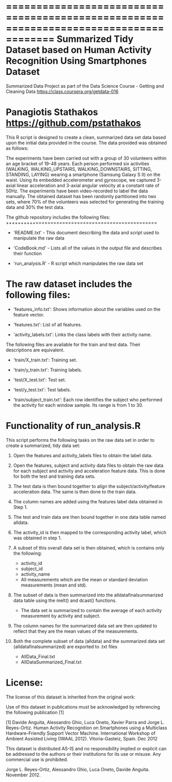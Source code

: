 ======================================================================================
Summarized Tidy Dataset based on Human Activity Recognition Using Smartphones Dataset
======================================================================================
Summarized Data Project as part of the Data Science Course - Getting and Cleaning Data
https://class.coursera.org/getdata-016

Panagiotis Stathakos
https://github.com/pstathakos
======================================================================================

This R script is designed to create a clean, summarized data set data based upon the 
initial data provided in the course. The data provided was obtained as follows:

The experiments have been carried out with a group of 30 volunteers within an age bracket of 19-48 years. Each person performed six activities (WALKING, WALKING_UPSTAIRS, WALKING_DOWNSTAIRS, SITTING, STANDING, LAYING) wearing a smartphone (Samsung Galaxy S II) on the waist. Using its embedded accelerometer and gyroscope, we captured 3-axial linear acceleration and 3-axial angular velocity at a constant rate of 50Hz. The experiments have been video-recorded to label the data manually. The obtained dataset has been randomly partitioned into two sets, where 70% of the volunteers was selected for generating the training data and 30% the test data.



The github repository includes the following files:
++++++++++=========================================

- 'README.txt' - This document describing the data and script used to manipulate the raw data

- 'CodeBook.md' - Lists all of the values in the output file and describes their function

- 'run_analysis.R' - R script which manipulates the raw data set



The raw dataset includes the following files:
=============================================

- 'features_info.txt': Shows information about the variables used on the feature vector.

- 'features.txt': List of all features.

- 'activity_labels.txt': Links the class labels with their activity name.


The following files are available for the train and test data. Their descriptions are equivalent. 

- 'train/X_train.txt': Training set.

- 'train/y_train.txt': Training labels.

- 'test/X_test.txt': Test set.

- 'test/y_test.txt': Test labels.

- 'train/subject_train.txt': Each row identifies the subject who performed the activity for each window sample.
Its range is from 1 to 30. 



Functionality of run_analysis.R
===============================
This script performs the following tasks on the raw data set in order to create a summarized, tidy data set:

1. Open the features and activity_labels files to obtain the label data.

2. Open the features, subject and activity data files to obtain the raw data for each subject and activity and 
acceleration feature data. This is done for both the test and training data sets.

3. The test data is then bound together to align the subject/activity/feature acceleration data. 
The same is then done to the train data.

4. The column names are added using the features label data obtained in Step 1.

5. The test and train data are then bound together in one data table named alldata.

6. The activity_id is then mapped to the corresponding activity label, which was obtained in step 1.

7. A subset of this overall data set is then obtained, which is contains only the  following:
	- activity_id
	- subject_id
	- activity_name
	- All measurements which are the mean or standard deviation measurements (mean and std).

8. The subset of data is then summarized into the alldatafinalsummarized data table using the melt() and dcast() functions.
	- The data set is summarized to contain the average of each activity measurement by activity and subject.

9. The column names for the summarized data set are then updated to reflect that they are the mean values of the measurements.

10. Both the complete subset of data (alldata) and the summarized data set (alldatafinalsummarized) are exported to .txt files
	- AllData_Final.txt
	- AllDataSummarized_Final.txt




License:
========
The license of this dataset is inherited from the original work:

Use of this dataset in publications must be acknowledged by referencing the following publication [1] 

[1] Davide Anguita, Alessandro Ghio, Luca Oneto, Xavier Parra and Jorge L. Reyes-Ortiz. Human Activity Recognition on Smartphones using a Multiclass Hardware-Friendly Support Vector Machine. International Workshop of Ambient Assisted Living (IWAAL 2012). Vitoria-Gasteiz, Spain. Dec 2012

This dataset is distributed AS-IS and no responsibility implied or explicit can be addressed to the authors or their institutions for its use or misuse. Any commercial use is prohibited.

Jorge L. Reyes-Ortiz, Alessandro Ghio, Luca Oneto, Davide Anguita. November 2012.